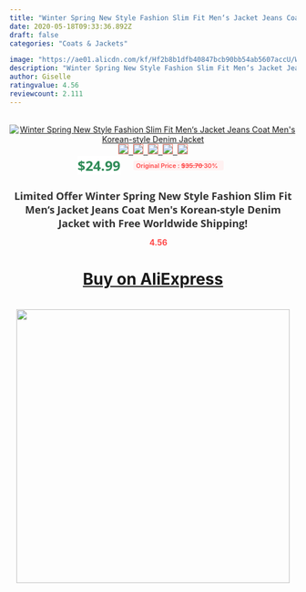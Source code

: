 ```yaml
---
title: "Winter Spring New Style Fashion Slim Fit Men‘s Jacket Jeans Coat Men's Korean-style Denim Jacket"
date: 2020-05-18T09:33:36.892Z
draft: false
categories: "Coats & Jackets"

image: "https://ae01.alicdn.com/kf/Hf2b8b1dfb40847bcb90bb54ab5607accU/Winter-Spring-New-Style-Fashion-Slim-Fit-Men-s-Jacket-Jeans-Coat-Men-s-Korean-style.jpg"
description: "Winter Spring New Style Fashion Slim Fit Men‘s Jacket Jeans Coat Men's Korean-style Denim Jacket"
author: Giselle
ratingvalue: 4.56
reviewcount: 2.111
---
```

<br>
<div style="text-align: center;">
<a href="https://s.click.aliexpress.com/e/_AXaBrr" target="_blank" rel="nofollow noopener noreferrer"><img alt="Winter Spring New Style Fashion Slim Fit Men‘s Jacket Jeans Coat Men's Korean-style Denim Jacket" class="magnifier-image" src="https://ae01.alicdn.com/kf/Hf2b8b1dfb40847bcb90bb54ab5607accU/Winter-Spring-New-Style-Fashion-Slim-Fit-Men-s-Jacket-Jeans-Coat-Men-s-Korean-style.jpg_640x640.jpg">
<br>
<img style="border:1px solid salmon" src="https://ae01.alicdn.com/kf/Hf2b8b1dfb40847bcb90bb54ab5607accU/Winter-Spring-New-Style-Fashion-Slim-Fit-Men-s-Jacket-Jeans-Coat-Men-s-Korean-style.jpg_120x120.jpg">&nbsp;&nbsp;<img style="border:1px solid salmon" src="https://ae01.alicdn.com/kf/H8c3537403d284414a4a201ede119e06do/Winter-Spring-New-Style-Fashion-Slim-Fit-Men-s-Jacket-Jeans-Coat-Men-s-Korean-style.jpg_120x120.jpg">&nbsp;&nbsp;<img style="border:1px solid salmon" src="https://ae01.alicdn.com/kf/H45bccf45fc684adeb02b1717515898ce4/Winter-Spring-New-Style-Fashion-Slim-Fit-Men-s-Jacket-Jeans-Coat-Men-s-Korean-style.jpg_120x120.jpg">&nbsp;&nbsp;<img style="border:1px solid salmon" src="https://ae01.alicdn.com/kf/H265554ac213f45f6b8cb97ba723d1b2b4/Winter-Spring-New-Style-Fashion-Slim-Fit-Men-s-Jacket-Jeans-Coat-Men-s-Korean-style.jpg_120x120.jpg">&nbsp;&nbsp;<img style="border:1px solid salmon" src="https://ae01.alicdn.com/kf/H09cb39026d844253bcd2b12e8c96594dV/Winter-Spring-New-Style-Fashion-Slim-Fit-Men-s-Jacket-Jeans-Coat-Men-s-Korean-style.jpg_120x120.jpg"></a></div><br0>
<div style="text-align: center;"><span style="background-color: white; border: 0px; box-sizing: border-box; color: seagreen; display: inline-block; font-family: &quot;open sans&quot; , &quot;arial&quot; , &quot;helvetica&quot; , sans-serif , &quot;heiti&quot;; font-size: 24px; font-stretch: inherit; font-weight: 700; line-height: inherit; margin: 0px 10px 0px 0px; padding: 0px; vertical-align: middle;">$24.99 </span>
<span style="background: rgb(255 , 241 , 241); border-radius: 3px; border: 0px; box-sizing: border-box; color: #ff4747; display: inline-block; font-family: inherit; font-size: 12px; font-stretch: inherit; font-style: inherit; font-variant: inherit; font-weight: 600; line-height: inherit; margin: 0px; padding: 2px 5px; transform: scale(0.9); vertical-align: middle;">Original Price : <b style="text-decoration: line-through;">$35.70 </b> 30%&nbsp;&nbsp;</span></div>
<h1 style="color: #333333; display: inline-block; font-family: &quot;open sans&quot; , &quot;arial&quot; , &quot;helvetica&quot; , sans-serif , &quot;heiti&quot;; font-size: 18px; font-stretch: inherit; font-weight: 700; text-align: center;">Limited Offer Winter Spring New Style Fashion Slim Fit Men‘s Jacket Jeans Coat Men's Korean-style Denim Jacket with Free Worldwide Shipping!</h1>
<div style="color: #ff4747; text-align: center;">
<img src="https://4.bp.blogspot.com/-M0ZcTcb-5uY/XleCXlxnR4I/AAAAAAAAAEc/OrjgMkXV1oMQFaCRZj5HQwOCBcu3w1FegCPcBGAYYCw/s1600/star.png" style="height: 15px;">&nbsp;<b>4.56</b></div>
<div class="button_cont" align="center"><a class="buynow_a" href="https://s.click.aliexpress.com/e/_AXaBrr" target="_blank" rel="nofollow noopener noreferrer"><H1>Buy on AliExpress</H1></a></div><br>
<div class="separator" style="clear: both; text-align: center;">
<img src="https://lh3.googleusercontent.com/-pTy5HemUv9M/XlePHvY0dAI/AAAAAAAAAE4/0nX5iRUoIWY8eMW9Dpxeirr157OZliDIgCLcBGAsYHQ/s1600/badge.gif" width="480">
</div>
